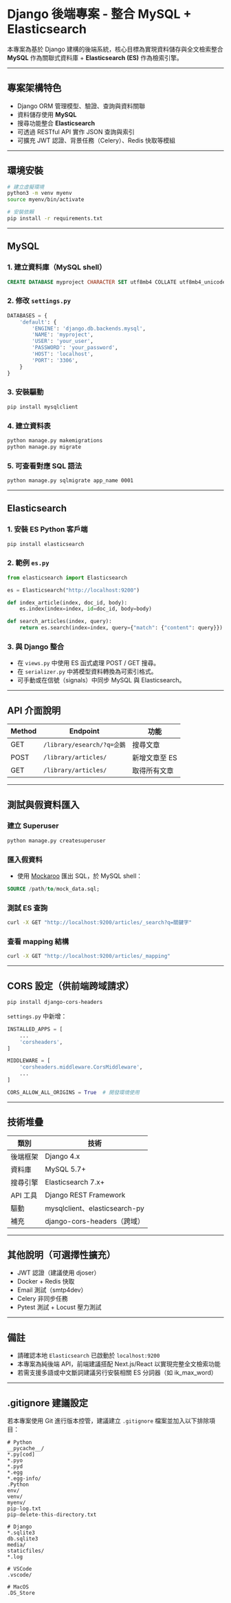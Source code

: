 # Django 後端專案 - 整合 MySQL + Elasticsearch

本專案為基於 Django 建構的後端系統，核心目標為實現資料儲存與全文檢索整合
 **MySQL** 作為關聯式資料庫 + **Elasticsearch (ES)** 作為檢索引擎。

---

## 專案架構特色

- Django ORM 管理模型、驗證、查詢與資料關聯
- 資料儲存使用 **MySQL**
- 搜尋功能整合 **Elasticsearch**
- 可透過 RESTful API 實作 JSON 查詢與索引
- 可擴充 JWT 認證、背景任務（Celery）、Redis 快取等模組

---

## 環境安裝

```bash
# 建立虛擬環境
python3 -m venv myenv
source myenv/bin/activate

# 安裝依賴
pip install -r requirements.txt

```

---

## MySQL

### 1. 建立資料庫（MySQL shell）
```sql
CREATE DATABASE myproject CHARACTER SET utf8mb4 COLLATE utf8mb4_unicode_ci;
```

### 2. 修改 `settings.py`
```python
DATABASES = {
    'default': {
        'ENGINE': 'django.db.backends.mysql',
        'NAME': 'myproject',
        'USER': 'your_user',
        'PASSWORD': 'your_password',
        'HOST': 'localhost',
        'PORT': '3306',
    }
}
```

### 3. 安裝驅動
```bash
pip install mysqlclient
```

### 4. 建立資料表
```bash
python manage.py makemigrations
python manage.py migrate
```

### 5. 可查看對應 SQL 語法
```bash
python manage.py sqlmigrate app_name 0001
```

---

## Elasticsearch

### 1. 安裝 ES Python 客戶端
```bash
pip install elasticsearch
```

### 2. 範例 `es.py`
```python
from elasticsearch import Elasticsearch

es = Elasticsearch("http://localhost:9200")

def index_article(index, doc_id, body):
    es.index(index=index, id=doc_id, body=body)

def search_articles(index, query):
    return es.search(index=index, query={"match": {"content": query}})
```

### 3. 與 Django 整合
- 在 `views.py` 中使用 ES 函式處理 POST / GET 搜尋。
- 在 `serializer.py` 中將模型資料轉換為可索引格式。
- 可手動或在信號（signals）中同步 MySQL 與 Elasticsearch。

---

##  API 介面說明

| Method | Endpoint                           | 功能         |
|--------|------------------------------------|--------------|
| GET    | `/library/esearch/?q=企鵝`         | 搜尋文章     |
| POST   | `/library/articles/`               | 新增文章至 ES |
| GET    | `/library/articles/`               | 取得所有文章 |

---

## 測試與假資料匯入

### 建立 Superuser
```bash
python manage.py createsuperuser
```

### 匯入假資料
- 使用 [Mockaroo](https://mockaroo.com) 匯出 SQL，於 MySQL shell：
```sql
SOURCE /path/to/mock_data.sql;
```

### 測試 ES 查詢
```bash
curl -X GET "http://localhost:9200/articles/_search?q=關鍵字"
```

### 查看 mapping 結構
```bash
curl -X GET "http://localhost:9200/articles/_mapping"
```

---

## CORS 設定（供前端跨域請求）
```bash
pip install django-cors-headers
```

`settings.py` 中新增：
```python
INSTALLED_APPS = [
    ...
    'corsheaders',
]

MIDDLEWARE = [
    'corsheaders.middleware.CorsMiddleware',
    ...
]

CORS_ALLOW_ALL_ORIGINS = True  # 開發環境使用
```

---

## 技術堆疊

| 類別     | 技術           |
|----------|----------------|
| 後端框架 | Django 4.x     |
| 資料庫   | MySQL 5.7+     |
| 搜尋引擎 | Elasticsearch 7.x+ |
| API 工具 | Django REST Framework |
| 驅動     | mysqlclient、elasticsearch-py |
| 補充     | django-cors-headers（跨域） |

---

## 其他說明（可選擇性擴充）

- JWT 認證（建議使用 djoser）
- Docker + Redis 快取
- Email 測試（smtp4dev）
- Celery 非同步任務
- Pytest 測試 + Locust 壓力測試

---

## 備註

- 請確認本地 `Elasticsearch` 已啟動於 `localhost:9200`
- 本專案為純後端 API，前端建議搭配 Next.js/React 以實現完整全文檢索功能
- 若需支援多語或中文斷詞建議另行安裝相關 ES 分詞器（如 ik_max_word）

---

##  .gitignore 建議設定

若本專案使用 Git 進行版本控管，建議建立 `.gitignore` 檔案並加入以下排除項目：

```gitignore
# Python
__pycache__/
*.py[cod]
*.pyo
*.pyd
*.egg
*.egg-info/
.Python
env/
venv/
myenv/
pip-log.txt
pip-delete-this-directory.txt

# Django
*.sqlite3
db.sqlite3
media/
staticfiles/
*.log

# VSCode
.vscode/

# MacOS
.DS_Store
```
